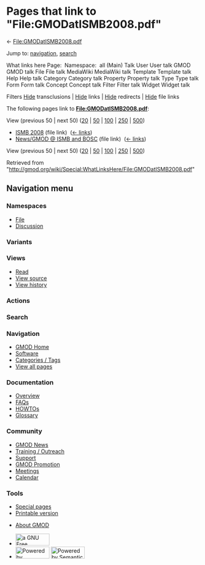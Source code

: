 <div id="mw-page-base" class="noprint">

</div>

<div id="mw-head-base" class="noprint">

</div>

<div id="content" class="mw-body" role="main">

<span id="top"></span>

<div id="mw-js-message" style="display:none;">

</div>



# <span dir="auto">Pages that link to "File:GMODatISMB2008.pdf"</span>

<div id="bodyContent">

<div id="contentSub">

←
[File:GMODatISMB2008.pdf](/wiki/File:GMODatISMB2008.pdf "File:GMODatISMB2008.pdf")

</div>

<div id="jump-to-nav" class="mw-jump">

Jump to: [navigation](#mw-navigation), [search](#p-search)

</div>

<div id="mw-content-text">

What links here Page:  Namespace:  all (Main) Talk User User talk GMOD
GMOD talk File File talk MediaWiki MediaWiki talk Template Template talk
Help Help talk Category Category talk Property Property talk Type Type
talk Form Form talk Concept Concept talk Filter Filter talk Widget
Widget talk

Filters
[Hide](/mediawiki/index.php?title=Special:WhatLinksHere/File:GMODatISMB2008.pdf&hidetrans=1 "Special:WhatLinksHere/File:GMODatISMB2008.pdf")
transclusions \|
[Hide](/mediawiki/index.php?title=Special:WhatLinksHere/File:GMODatISMB2008.pdf&hidelinks=1 "Special:WhatLinksHere/File:GMODatISMB2008.pdf")
links \|
[Hide](/mediawiki/index.php?title=Special:WhatLinksHere/File:GMODatISMB2008.pdf&hideredirs=1 "Special:WhatLinksHere/File:GMODatISMB2008.pdf")
redirects \|
[Hide](/mediawiki/index.php?title=Special:WhatLinksHere/File:GMODatISMB2008.pdf&hideimages=1 "Special:WhatLinksHere/File:GMODatISMB2008.pdf")
file links

The following pages link to
**[File:GMODatISMB2008.pdf](/wiki/File:GMODatISMB2008.pdf "File:GMODatISMB2008.pdf")**:

View (previous 50 \| next 50)
([20](/mediawiki/index.php?title=Special:WhatLinksHere/File:GMODatISMB2008.pdf&limit=20 "Special:WhatLinksHere/File:GMODatISMB2008.pdf")
\|
[50](/mediawiki/index.php?title=Special:WhatLinksHere/File:GMODatISMB2008.pdf&limit=50 "Special:WhatLinksHere/File:GMODatISMB2008.pdf")
\|
[100](/mediawiki/index.php?title=Special:WhatLinksHere/File:GMODatISMB2008.pdf&limit=100 "Special:WhatLinksHere/File:GMODatISMB2008.pdf")
\|
[250](/mediawiki/index.php?title=Special:WhatLinksHere/File:GMODatISMB2008.pdf&limit=250 "Special:WhatLinksHere/File:GMODatISMB2008.pdf")
\|
[500](/mediawiki/index.php?title=Special:WhatLinksHere/File:GMODatISMB2008.pdf&limit=500 "Special:WhatLinksHere/File:GMODatISMB2008.pdf"))

- [ISMB 2008](/wiki/ISMB_2008 "ISMB 2008") (file link) ‎
  <span class="mw-whatlinkshere-tools">([←
  links](/mediawiki/index.php?title=Special:WhatLinksHere&target=ISMB+2008 "Special:WhatLinksHere"))</span>
- [News/GMOD @ ISMB and
  BOSC](/wiki/News/GMOD_@_ISMB_and_BOSC "News/GMOD @ ISMB and BOSC")
  (file link) ‎ <span class="mw-whatlinkshere-tools">([←
  links](/mediawiki/index.php?title=Special:WhatLinksHere&target=News%2FGMOD+%40+ISMB+and+BOSC "Special:WhatLinksHere"))</span>

View (previous 50 \| next 50)
([20](/mediawiki/index.php?title=Special:WhatLinksHere/File:GMODatISMB2008.pdf&limit=20 "Special:WhatLinksHere/File:GMODatISMB2008.pdf")
\|
[50](/mediawiki/index.php?title=Special:WhatLinksHere/File:GMODatISMB2008.pdf&limit=50 "Special:WhatLinksHere/File:GMODatISMB2008.pdf")
\|
[100](/mediawiki/index.php?title=Special:WhatLinksHere/File:GMODatISMB2008.pdf&limit=100 "Special:WhatLinksHere/File:GMODatISMB2008.pdf")
\|
[250](/mediawiki/index.php?title=Special:WhatLinksHere/File:GMODatISMB2008.pdf&limit=250 "Special:WhatLinksHere/File:GMODatISMB2008.pdf")
\|
[500](/mediawiki/index.php?title=Special:WhatLinksHere/File:GMODatISMB2008.pdf&limit=500 "Special:WhatLinksHere/File:GMODatISMB2008.pdf"))

</div>

<div class="printfooter">

Retrieved from
"<http://gmod.org/wiki/Special:WhatLinksHere/File:GMODatISMB2008.pdf>"

</div>

<div id="catlinks" class="catlinks catlinks-allhidden">

</div>

<div class="visualClear">

</div>

</div>

</div>

<div id="mw-navigation">

## Navigation menu

<div id="mw-head">



<div id="left-navigation">

<div id="p-namespaces" class="vectorTabs" role="navigation"
aria-labelledby="p-namespaces-label">

### Namespaces

- <span id="ca-nstab-image"><a href="/wiki/File:GMODatISMB2008.pdf" accesskey="c"
  title="View the file page [c]">File</a></span>
- <span id="ca-talk"><a
  href="/mediawiki/index.php?title=File_talk:GMODatISMB2008.pdf&amp;action=edit&amp;redlink=1"
  accesskey="t"
  title="Discussion about the content page [t]">Discussion</a></span>

</div>

<div id="p-variants" class="vectorMenu emptyPortlet" role="navigation"
aria-labelledby="p-variants-label">

### 

### Variants[](#)

<div class="menu">

</div>

</div>

</div>

<div id="right-navigation">

<div id="p-views" class="vectorTabs" role="navigation"
aria-labelledby="p-views-label">

### Views

- <span id="ca-view">[Read](/wiki/File:GMODatISMB2008.pdf)</span>
- <span id="ca-viewsource"><a
  href="/mediawiki/index.php?title=File:GMODatISMB2008.pdf&amp;action=edit"
  accesskey="e" title="This page is protected.
  You can view its source [e]">View source</a></span>
- <span id="ca-history"><a
  href="/mediawiki/index.php?title=File:GMODatISMB2008.pdf&amp;action=history"
  accesskey="h" title="Past revisions of this page [h]">View history</a></span>

</div>

<div id="p-cactions" class="vectorMenu emptyPortlet" role="navigation"
aria-labelledby="p-cactions-label">

### Actions[](#)

<div class="menu">

</div>

</div>

<div id="p-search" role="search">

### Search

<div id="simpleSearch">

</div>

</div>

</div>

</div>

<div id="mw-panel">

<div id="p-logo" role="banner">

<a href="/wiki/Main_Page"
style="background-image: url(http://gmod.org/images/GMOD-cogs.png);"
title="Visit the main page"></a>

</div>

<div id="p-Navigation" class="portal" role="navigation"
aria-labelledby="p-Navigation-label">

### Navigation

<div class="body">

- <span id="n-GMOD-Home">[GMOD Home](/wiki/Main_Page)</span>
- <span id="n-Software">[Software](/wiki/GMOD_Components)</span>
- <span id="n-Categories-.2F-Tags">[Categories /
  Tags](/wiki/Categories)</span>
- <span id="n-View-all-pages">[View all
  pages](/wiki/Special:AllPages)</span>

</div>

</div>

<div id="p-Documentation" class="portal" role="navigation"
aria-labelledby="p-Documentation-label">

### Documentation

<div class="body">

- <span id="n-Overview">[Overview](/wiki/Overview)</span>
- <span id="n-FAQs">[FAQs](/wiki/Category:FAQ)</span>
- <span id="n-HOWTOs">[HOWTOs](/wiki/Category:HOWTO)</span>
- <span id="n-Glossary">[Glossary](/wiki/Glossary)</span>

</div>

</div>

<div id="p-Community" class="portal" role="navigation"
aria-labelledby="p-Community-label">

### Community

<div class="body">

- <span id="n-GMOD-News">[GMOD News](/wiki/GMOD_News)</span>
- <span id="n-Training-.2F-Outreach">[Training /
  Outreach](/wiki/Training_and_Outreach)</span>
- <span id="n-Support">[Support](/wiki/Support)</span>
- <span id="n-GMOD-Promotion">[GMOD
  Promotion](/wiki/GMOD_Promotion)</span>
- <span id="n-Meetings">[Meetings](/wiki/Meetings)</span>
- <span id="n-Calendar">[Calendar](/wiki/Calendar)</span>

</div>

</div>

<div id="p-tb" class="portal" role="navigation"
aria-labelledby="p-tb-label">

### Tools

<div class="body">

- <span id="t-specialpages"><a href="/wiki/Special:SpecialPages" accesskey="q"
  title="A list of all special pages [q]">Special pages</a></span>
- <span id="t-print"><a
  href="/mediawiki/index.php?title=Special:WhatLinksHere/File:GMODatISMB2008.pdf&amp;printable=yes"
  rel="alternate" accesskey="p"
  title="Printable version of this page [p]">Printable version</a></span>

</div>

</div>

</div>

</div>

<div id="footer" role="contentinfo">

- <span id="footer-places-about">[About
  GMOD](/wiki/GMOD:About "GMOD:About")</span>

<!-- -->

- <span id="footer-copyrightico">[<img src="http://www.gnu.org/graphics/gfdl-logo-small.png" width="88"
  height="31" alt="a GNU Free Documentation License" />](http://www.gnu.org/licenses/fdl-1.3.html)</span>
- <span id="footer-poweredbyico">[<img src="/mediawiki/skins/common/images/poweredby_mediawiki_88x31.png"
  width="88" height="31" alt="Powered by MediaWiki" />](//www.mediawiki.org/)
  [<img
  src="/mediawiki/extensions/SemanticMediaWiki/includes/../resources/images/smw_button.png"
  width="88" height="31" alt="Powered by Semantic MediaWiki" />](https://www.semantic-mediawiki.org/wiki/Semantic_MediaWiki)</span>

<div style="clear:both">

</div>

</div>
